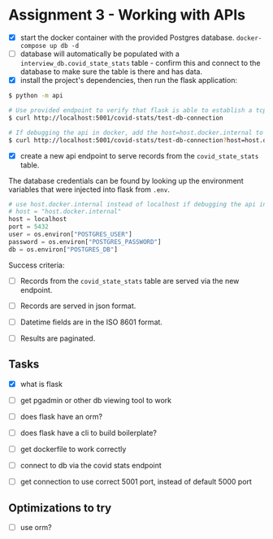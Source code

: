 # Assignment 3 - Working with APIs


- [x] start the docker container with the provided Postgres database. `docker-compose up db -d`
- [ ] database will automatically be populated with a `interview_db.covid_state_stats` table - confirm this and connect to the database to make sure the table is there and has data. 
- [x] install the project's dependencies, then run the flask application:
```sh
$ python -m api

# Use provided endpoint to verify that flask is able to establish a tcp connection with the database.
$ curl http://localhost:5001/covid-stats/test-db-connection

# If debugging the api in docker, add the host=host.docker.internal to the url.
$ curl http://localhost:5001/covid-stats/test-db-connection?host=host.docker.internal
```

- [x] create a new api endpoint to serve records from the `covid_state_stats` table.

The database credentials can be found by looking up the environment variables that were injected into flask from `.env`.

```python
# use host.docker.internal instead of localhost if debugging the api in docker
# host = "host.docker.internal"
host = localhost
port = 5432
user = os.environ["POSTGRES_USER"]
password = os.environ["POSTGRES_PASSWORD"]
db = os.environ["POSTGRES_DB"]
```

Success criteria:

- [ ] Records from the `covid_state_stats` table are served via the new endpoint.
- [ ] Records are served in json format.
- [ ] Datetime fields are in the ISO 8601 format.
- [ ] Results are paginated.


## Tasks

- [x] what is flask
- [ ] get pgadmin or other db viewing tool to work
- [ ] does flask have an orm?
- [ ] does flask have a cli to build boilerplate?
- [ ] get dockerfile to work correctly
- [ ] connect to db via the covid stats endpoint
- [ ] get connection to use correct 5001 port, instead of default 5000 port



## Optimizations to try

- [ ] use orm?